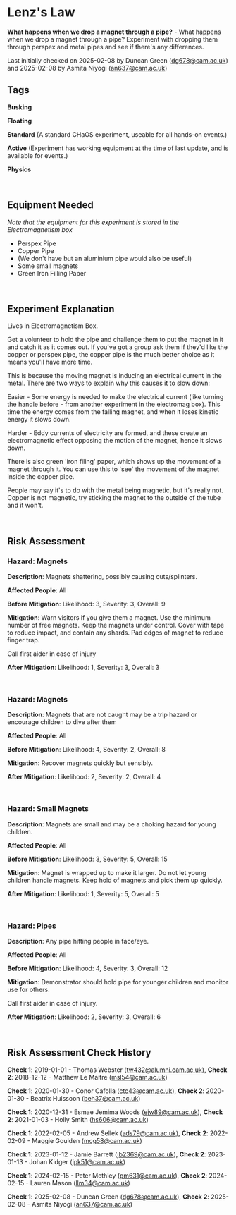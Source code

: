 # Lenz's Law

**What happens when we drop a magnet through a pipe?** - What happens when we drop a magnet through a pipe? Experiment with dropping them through perspex and metal pipes and see if there's any differences.

Last initially checked on 2025-02-08 by Duncan Green (dg678@cam.ac.uk) and 2025-02-08 by Asmita Niyogi (an637@cam.ac.uk)

## Tags
<!--- Start Tags (DO NOT REMOVE THIS COMMENT) --->

**Busking**

**Floating**

**Standard** (A standard CHaOS experiment, useable for all hands-on events.)

**Active** (Experiment has working equipment at the time of last update, and is available for events.)

**Physics**
<!--- End Tags (DO NOT REMOVE THIS COMMENT) --->

<br/>

## Equipment Needed 
_Note that the equipment for this experiment is stored in the Electromagnetism box_

- Perspex Pipe
- Copper Pipe
- (We don't have but an aluminium pipe would also be useful)
- Some small magnets
- Green Iron Filling Paper

<br/>

## Experiment Explanation 

Lives in Electromagnetism Box.

Get a volunteer to hold the pipe and challenge them to put the magnet in it and catch it as it comes out. If you've got a group ask them if they'd like the copper or perspex pipe, the copper pipe is the much better choice as it means you'll have more time. 

This is because the moving magnet is inducing an electrical current in the metal. There are two ways to explain why this causes it to slow down:

Easier - Some energy is needed to make the electrical current (like turning the handle before - from another experiment in the electromag box). This time the energy comes from the falling magnet, and when it loses kinetic energy it slows down.

Harder - Eddy currents of electricity are formed, and these create an electromagnetic effect opposing the motion of the magnet, hence it slows down.

There is also green 'iron filing' paper, which shows up the movement of a magnet through it. You can use this to 'see' the movement of the magnet inside the copper pipe.

People may say it's to do with the metal being magnetic, but it's really not. Copper is not magnetic, try sticking the magnet to the outside of the tube and it won't. 

<br/>

## Risk Assessment

### **Hazard**: Magnets

**Description**: Magnets shattering, possibly causing cuts/splinters.

**Affected People**: All

**Before Mitigation**: Likelihood: 3, Severity: 3, Overall: 9

**Mitigation**: Warn visitors if you give them a magnet.
Use the minimum number of free magnets. Keep the magnets under control.
Cover with tape to reduce impact, and contain any shards.
Pad edges of magnet to reduce finger trap.

Call first aider in case of injury

**After Mitigation**: Likelihood: 1, Severity: 3, Overall: 3

<br/>

### **Hazard**: Magnets

**Description**: Magnets that are not caught may be a trip hazard or encourage children to dive after them

**Affected People**: All

**Before Mitigation**: Likelihood: 4, Severity: 2, Overall: 8

**Mitigation**: Recover magnets quickly but sensibly.

**After Mitigation**: Likelihood: 2, Severity: 2, Overall: 4

<br/>

### **Hazard**: Small Magnets

**Description**: Magnets are small and may be a choking hazard for young children.

**Affected People**: All

**Before Mitigation**: Likelihood: 3, Severity: 5, Overall: 15

**Mitigation**: Magnet is wrapped up to make it larger. Do not let young children handle magnets. Keep hold of magnets and pick them up quickly.

**After Mitigation**: Likelihood: 1, Severity: 5, Overall: 5

<br/>

### **Hazard**: Pipes

**Description**: Any pipe hitting people in face/eye.

**Affected People**: All

**Before Mitigation**: Likelihood: 4, Severity: 3, Overall: 12

**Mitigation**: Demonstrator should hold pipe for younger children and monitor use for others.

Call first aider in case of injury.

**After Mitigation**: Likelihood: 2, Severity: 3, Overall: 6

<br/>

## Risk Assessment Check History 

**Check 1**: 2019-01-01 - Thomas Webster (tw432@alumni.cam.ac.uk), **Check 2**: 2018-12-12 - Matthew Le Maitre (msl54@cam.ac.uk)

**Check 1**: 2020-01-30 - Conor Cafolla (ctc43@cam.ac.uk), **Check 2**: 2020-01-30 - Beatrix Huissoon (beh37@cam.ac.uk)

**Check 1**: 2020-12-31 - Esmae Jemima Woods (ejw89@cam.ac.uk), **Check 2**: 2021-01-03 - Holly Smith (hs606@cam.ac.uk)

**Check 1**: 2022-02-05 - Andrew Sellek (ads79@cam.ac.uk), **Check 2**: 2022-02-09 - Maggie Goulden (mcg58@cam.ac.uk)

**Check 1**: 2023-01-12 - Jamie Barrett (jb2369@cam.ac.uk), **Check 2**: 2023-01-13 - Johan Kidger (jpk51@cam.ac.uk)

**Check 1**: 2024-02-15 - Peter Methley (pm631@cam.ac.uk), **Check 2**: 2024-02-15 - Lauren Mason (llm34@cam.ac.uk)

**Check 1**: 2025-02-08 - Duncan Green (dg678@cam.ac.uk),  **Check 2**: 2025-02-08 - Asmita Niyogi (an637@cam.ac.uk)

